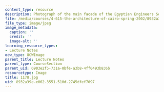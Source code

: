 ```yaml
---
content_type: resource
description: Photograph of the main facade of the Egyptian Engineers Society building.
file: /media/courses/4-615-the-architecture-of-cairo-spring-2002/8932a39ee0623551510d2745dfef7097_1178.jpg
file_type: image/jpeg
image_metadata:
  caption: ''
  credit: ''
  image-alt: ''
learning_resource_types:
- Lecture Notes
ocw_type: OCWImage
parent_title: Lecture Notes
parent_type: CourseSection
parent_uid: 6903e2f5-731a-0bfe-a3b8-4ff0493b836b
resourcetype: Image
title: 1178.jpg
uid: 8932a39e-e062-3551-510d-2745dfef7097
---
```


